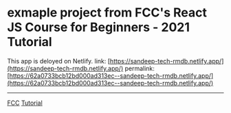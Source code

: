# exmaple project from FCC's React JS Course for Beginners - 2021 Tutorial

This app is deloyed on Netlify.
link: [https://sandeep-tech-rmdb.netlify.app/](https://sandeep-tech-rmdb.netlify.app/)
permalink: [https://62a0733bcb12bd000ad313ec--sandeep-tech-rmdb.netlify.app/](https://62a0733bcb12bd000ad313ec--sandeep-tech-rmdb.netlify.app/)

---

[FCC]((https://www.freecodecamp.org/))
[Tutorial](https://www.youtube.com/watch?v=nTeuhbP7wdE)